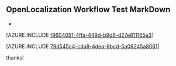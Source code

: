## OpenLocalization Workflow Test MarkDown
* 

[AZURE.INCLUDE [f9604051-4ffa-449d-b9d6-d27e811165e3](calleeMd1.md)]



[AZURE.INCLUDE [79d545c4-cda8-4dea-9bcd-5a09245a8061](calleeMd2.md)]

 
thanks!